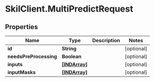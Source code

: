 # SkilClient.MultiPredictRequest

## Properties
Name | Type | Description | Notes
------------ | ------------- | ------------- | -------------
**id** | **String** |  | [optional] 
**needsPreProcessing** | **Boolean** |  | [optional] 
**inputs** | [**[INDArray]**](INDArray.md) |  | [optional] 
**inputMasks** | [**[INDArray]**](INDArray.md) |  | [optional] 


